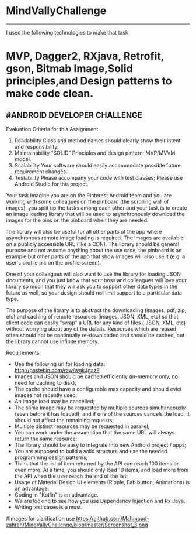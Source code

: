 # MindVallyChallenge

---------------------------------------------------------------------------------------
I used the following technologies to make that task
# MVP, Dagger2, RXjava, Retrofit, gson, Bitmab Image,Solid principles,and Design patterns to make code clean.
#ANDROID DEVELOPER CHALLENGE
------------------------------------------------------------------------------
Evaluation Criteria for this Assignment

1. Readability
     Class and method names should clearly show their intent and responsibility.
2. Maintainability
    “SOLID” Principles and design pattern;
     MVP/MVVM model.
3. Scalability
     Your software should easily accommodate possible future requirement changes.
4. Testability
    Please accompany your code with test classes;
    Please use Android Studio for this project.
    
Your task
Imagine you are on the Pinterest Android team and you are working with some colleagues on the pinboard (the scrolling wall of images), you split up the tasks among each other and your task is to create an image loading library that will be used to asynchronously download the images for the pins on the pinboard when they are needed.

The library will also be useful for all other parts of the app where asynchronous remote image loading is required. The images are available on a publicly accessible URL (like a CDN). The library should be general purpose and not assume anything about the use case, the pinboard is an example but other parts of the app that show images will also use it (e.g. a user's profile pic on the profile screen).

One of your colleagues will also want to use the library for loading JSON documents, and you just know that your boss and colleagues will love your library so much that they will ask you to support other data types in the future as well, so your design should not limit support to a particular data type.

The purpose of the library is to abstract the downloading (images, pdf, zip, etc) and caching of remote resources (images, JSON, XML, etc) so that client code can easily "swap" a URL for any kind of files ( JSON, XML, etc) without worrying about any of the details. Resources which are reused often should not be continually re-downloaded and should be cached, but the library cannot use infinite memory.

Requirements

- Use the following url for loading data: http://pastebin.com/raw/wgkJgazE
- Images and JSON should be cached efficiently (in-memory only, no need for caching to disk);
- The cache should have a configurable max capacity and should evict images not recently used;
- An image load may be cancelled;
- The same image may be requested by multiple sources simultaneously (even before it has loaded), and if one of the sources cancels the load, it should not affect the remaining requests;
- Multiple distinct resources may be requested in parallel;
- You can work under the assumption that the same URL will always return the same resource;
- The library should be easy to integrate into new Android project / apps;
- You are supposed to build a solid structure and use the needed programming design patterns;
- Think that the list of item returned by the API can reach 100 items or even more. At a time, you should only load 10 items, and load more from the API when the user reach the end of the list;
- Usage of Material Design UI elements (Ripple, Fab button, Animations) is an advantage;
- Coding in "Kotlin" is an advantage.
- We are looking to see how you use Dependency Injection and Rx Java.
- Writing test cases is a must.

#Images for clarification use
https://github.com/Mahmoud-zahran/MindVallyChallenge/blob/master/Screenshot_3.png
